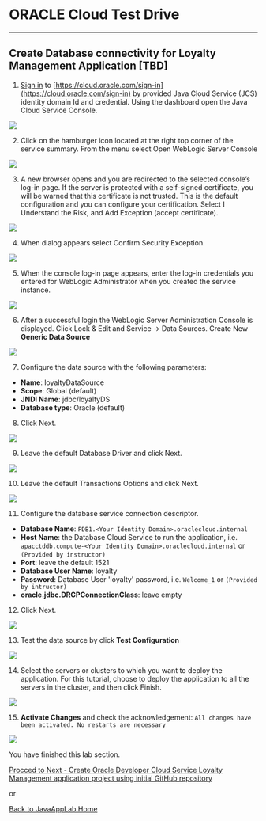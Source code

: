 # ORACLE Cloud Test Drive #
-----
## Create Database connectivity for Loyalty Management Application [TBD] ##

1. [Sign in](sign.in.to.oracle.cloud.md) to [https://cloud.oracle.com/sign-in](https://cloud.oracle.com/sign-in) by provided Java Cloud Service \(JCS\) identity domain Id and credential. Using the dashboard open the Java Cloud Service Console.

![](images/00/00.png)

2. Click on the hamburger icon located at the right top corner of the service summary. From the 
menu select Open WebLogic Server Console

![](images/00/01.png)

3. A new browser opens and you are redirected to the selected console’s log-in page. If the server is protected with a self-signed certificate, you will be warned that this certificate is not trusted. This is the default configuration and you can configure your certification. Select I Understand the Risk, and Add Exception (accept certificate). 

![](images/00/02.png)

4. When dialog appears select Confirm Security Exception.

![](images/00/03.png)

5. When the console log-in page appears, enter the log-in credentials you entered for WebLogic Administrator when you created the service instance.

![](images/00/04.png)

6. After a successful login the WebLogic Server Administration Console is displayed. Click Lock & Edit and Service -> Data Sources. Create New **Generic Data Source**

![](images/00/05.png)

7. Configure the data source with the following parameters:
+ **Name**: loyaltyDataSource
+ **Scope**: Global (default)
+ **JNDI Name**: jdbc/loyaltyDS
+ **Database type**: Oracle (default)

8. Click Next.

![](images/00/06.png)

9. Leave the default Database Driver and click Next.

![](images/00/07.png) 

10. Leave the default Transactions Options and click Next.

![](images/00/08.png)

11. Configure the database service connection descriptor.
+ **Database Name**: `PDB1.<Your Identity Domain>.oraclecloud.internal`
+ **Host Name**: the Database Cloud Service to run the application, i.e. `apacctddb.compute-<Your Identity Domain>.oraclecloud.internal` or `(Provided by instructor)`
+ **Port**: leave the default 1521
+ **Database User Name**: loyalty
+ **Password**: Database User 'loyalty' password, i.e. `Welcome_1` or `(Provided by intructor)`
+ **oracle.jdbc.DRCPConnectionClass**: leave empty

12. Click Next.

![](images/00/09.png)

13. Test the data source by click **Test Configuration**

![](images/00/10.png)

14. Select the servers or clusters to which you want to deploy the application. For this tutorial, choose to deploy the application to all the servers in the cluster, and then click Finish.

![](images/00/11.png)

15. **Activate Changes** and check the acknowledgement: `All changes have been activated. No restarts are necessary`

![](images/00/12.png)

You have finished this lab section.

[Procced to Next - Create Oracle Developer Cloud Service Loyalty Management application project using initial GitHub repository](01.md)

or

[Back to JavaAppLab Home](JavaAppsLab.md)
